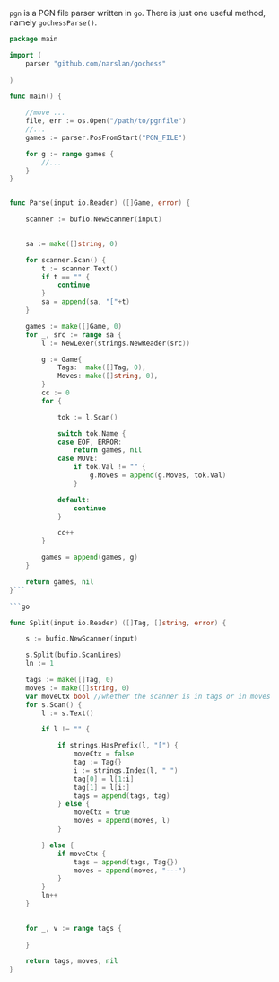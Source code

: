 `pgn` is a PGN file parser written in `go`. 
There is just one useful method, namely `gochessParse()`. 
```go
package main

import (
	parser "github.com/narslan/gochess"
	
)

func main() {

	//move ...
    file, err := os.Open("/path/to/pgnfile")
    //...
	games := parser.PosFromStart("PGN_FILE")

    for g := range games {
        //...    
    }
}
```

```go

func Parse(input io.Reader) ([]Game, error) {

	scanner := bufio.NewScanner(input)
	

	sa := make([]string, 0)

	for scanner.Scan() {
		t := scanner.Text()
		if t == "" {
			continue
		}
		sa = append(sa, "["+t)
	}

	games := make([]Game, 0)
	for _, src := range sa {
		l := NewLexer(strings.NewReader(src))

		g := Game{
			Tags:  make([]Tag, 0),
			Moves: make([]string, 0),
		}
		cc := 0
		for {

			tok := l.Scan()

			switch tok.Name {
			case EOF, ERROR:
				return games, nil
			case MOVE:
				if tok.Val != "" {
					g.Moves = append(g.Moves, tok.Val)
				}

			default:
				continue
			}

			cc++
		}

		games = append(games, g)
	}

	return games, nil
}```

```go

func Split(input io.Reader) ([]Tag, []string, error) {

	s := bufio.NewScanner(input)

	s.Split(bufio.ScanLines)
	ln := 1

	tags := make([]Tag, 0)
	moves := make([]string, 0)
	var moveCtx bool //whether the scanner is in tags or in moves
	for s.Scan() {
		l := s.Text()

		if l != "" {

			if strings.HasPrefix(l, "[") {
				moveCtx = false
				tag := Tag{}
				i := strings.Index(l, " ")
				tag[0] = l[1:i]
				tag[1] = l[i:]
				tags = append(tags, tag)
			} else {
				moveCtx = true
				moves = append(moves, l)
			}

		} else {
			if moveCtx {
				tags = append(tags, Tag{})
				moves = append(moves, "---")
			}
		}
		ln++
	}

	
	for _, v := range tags {
		
	}

	return tags, moves, nil
}
```